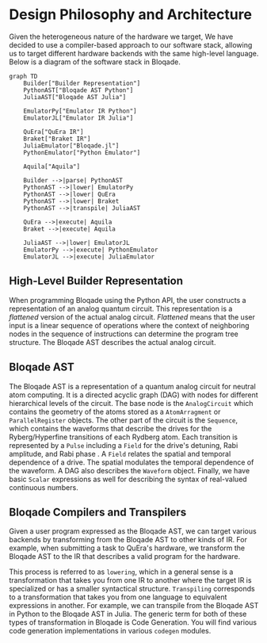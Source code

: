 # Design Philosophy and Architecture

Given the heterogeneous nature of the hardware we target,
We have decided to use a compiler-based approach to our software
stack, allowing us to target different hardware backends
with the same high-level language. Below is a diagram of the
software stack in Bloqade.

```mermaid
graph TD
    Builder["Builder Representation"]
    PythonAST["Bloqade AST Python"]
    JuliaAST["Bloqade AST Julia"]

    EmulatorPy["Emulator IR Python"]
    EmulatorJL["Emulator IR Julia"]

    QuEra["QuEra IR"]
    Braket["Braket IR"]
    JuliaEmulator["Bloqade.jl"]
    PythonEmulator["Python Emulator"]

    Aquila["Aquila"]

    Builder -->|parse| PythonAST
    PythonAST -->|lower| EmulatorPy
    PythonAST -->|lower| QuEra
    PythonAST -->|lower| Braket
    PythonAST -->|transpile| JuliaAST

    QuEra -->|execute| Aquila
    Braket -->|execute| Aquila

    JuliaAST -->|lower| EmulatorJL
    EmulatorPy -->|execute| PythonEmulator
    EmulatorJL -->|execute| JuliaEmulator

```

## High-Level Builder Representation

When programming Bloqade using the Python API, the user constructs
a representation of an analog quantum circuit. This representation
is a *flattened* version of the actual analog circuit. *Flattened*
means that the user input is a linear sequence of operations where
the context of neighboring nodes in the sequence of instructions
can determine the program tree structure. The Bloqade AST describes
the actual analog circuit.

## Bloqade AST

The Bloqade AST is a representation of a quantum analog circuit for
neutral atom computing. It is a directed acyclic graph (DAG) with nodes
for different hierarchical levels of the circuit. The base node is the
`AnalogCircuit` which contains the geometry of the atoms stored as a
`AtomArragment` or `ParallelRegister` objects. The other part of the
circuit is the `Sequence`, which contains the waveforms that describe
the drives for the Ryberg/Hyperfine transitions of
each Rydberg atom. Each transition is represented by a `Pulse` including
a `Field` for the drive's detuning, Rabi amplitude, and Rabi phase
. A `Field` relates the spatial and temporal dependence
of a drive. The spatial modulates the temporal dependence of the
waveform. A DAG also describes the `Waveform` object. Finally, we
have basic `Scalar` expressions as well for describing the syntax
of real-valued continuous numbers.

## Bloqade Compilers and Transpilers

Given a user program expressed as the Bloqade AST, we can target various
backends by transforming from the Bloqade AST to other kinds of IR.
For example, when submitting a task to QuEra's hardware, we transform the
Bloqade AST to the IR that describes a valid program for the hardware.

This process is referred to as `lowering`, which in a general sense is a
transformation that takes you from one IR to another where the target IR
is specialized or has a smaller syntactical structure. `Transpiling`
corresponds to a transformation that takes you from
one language to equivalent expressions in another. For example, we
can transpile from the Bloqade AST in Python to the Bloqade AST in Julia.
The generic term for both of these types of transformation in Bloqade is
Code Generation. You will find various code generation implementations
in various `codegen` modules.